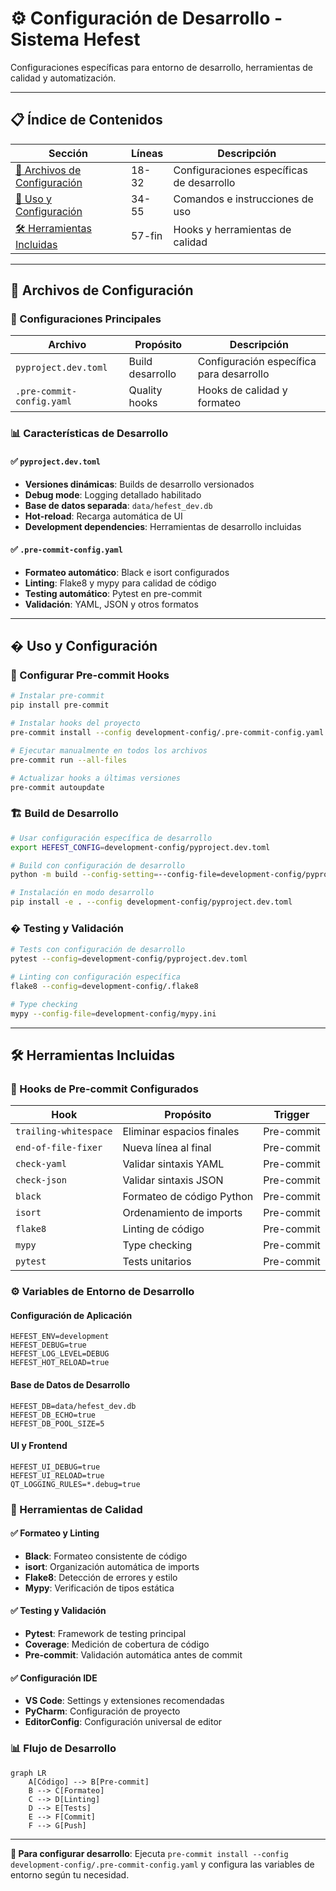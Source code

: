 # ⚙️ Configuración de Desarrollo - Sistema Hefest

Configuraciones específicas para entorno de desarrollo, herramientas de calidad y automatización.

---

## 📋 Índice de Contenidos

| Sección | Líneas | Descripción |
|---------|--------|-------------|
| [📁 Archivos de Configuración](#-archivos-de-configuración) | 18-32 | Configuraciones específicas de desarrollo |
| [🔧 Uso y Configuración](#-uso-y-configuración) | 34-55 | Comandos e instrucciones de uso |
| [🛠️ Herramientas Incluidas](#%EF%B8%8F-herramientas-incluidas) | 57-fin | Hooks y herramientas de calidad |

---

## 📁 Archivos de Configuración

### 🔧 Configuraciones Principales

| Archivo | Propósito | Descripción |
|---------|-----------|-------------|
| `pyproject.dev.toml` | Build desarrollo | Configuración específica para desarrollo |
| `.pre-commit-config.yaml` | Quality hooks | Hooks de calidad y formateo |

### 📊 Características de Desarrollo

#### ✅ `pyproject.dev.toml`
- **Versiones dinámicas**: Builds de desarrollo versionados
- **Debug mode**: Logging detallado habilitado
- **Base de datos separada**: `data/hefest_dev.db`
- **Hot-reload**: Recarga automática de UI
- **Development dependencies**: Herramientas de desarrollo incluidas

#### ✅ `.pre-commit-config.yaml`
- **Formateo automático**: Black e isort configurados
- **Linting**: Flake8 y mypy para calidad de código
- **Testing automático**: Pytest en pre-commit
- **Validación**: YAML, JSON y otros formatos

---

## � Uso y Configuración

### 🎯 Configurar Pre-commit Hooks

```bash
# Instalar pre-commit
pip install pre-commit

# Instalar hooks del proyecto
pre-commit install --config development-config/.pre-commit-config.yaml

# Ejecutar manualmente en todos los archivos
pre-commit run --all-files

# Actualizar hooks a últimas versiones
pre-commit autoupdate
```

### 🏗️ Build de Desarrollo

```bash
# Usar configuración específica de desarrollo
export HEFEST_CONFIG=development-config/pyproject.dev.toml

# Build con configuración de desarrollo
python -m build --config-setting=--config-file=development-config/pyproject.dev.toml

# Instalación en modo desarrollo
pip install -e . --config development-config/pyproject.dev.toml
```

### � Testing y Validación

```bash
# Tests con configuración de desarrollo
pytest --config=development-config/pyproject.dev.toml

# Linting con configuración específica
flake8 --config=development-config/.flake8

# Type checking
mypy --config-file=development-config/mypy.ini
```

---

## 🛠️ Herramientas Incluidas

### 🎯 Hooks de Pre-commit Configurados

| Hook | Propósito | Trigger |
|------|-----------|---------|
| `trailing-whitespace` | Eliminar espacios finales | Pre-commit |
| `end-of-file-fixer` | Nueva línea al final | Pre-commit |
| `check-yaml` | Validar sintaxis YAML | Pre-commit |
| `check-json` | Validar sintaxis JSON | Pre-commit |
| `black` | Formateo de código Python | Pre-commit |
| `isort` | Ordenamiento de imports | Pre-commit |
| `flake8` | Linting de código | Pre-commit |
| `mypy` | Type checking | Pre-commit |
| `pytest` | Tests unitarios | Pre-commit |

### ⚙️ Variables de Entorno de Desarrollo

#### Configuración de Aplicación
```env
HEFEST_ENV=development
HEFEST_DEBUG=true
HEFEST_LOG_LEVEL=DEBUG
HEFEST_HOT_RELOAD=true
```

#### Base de Datos de Desarrollo
```env
HEFEST_DB=data/hefest_dev.db
HEFEST_DB_ECHO=true
HEFEST_DB_POOL_SIZE=5
```

#### UI y Frontend
```env
HEFEST_UI_DEBUG=true
HEFEST_UI_RELOAD=true
QT_LOGGING_RULES=*.debug=true
```

### 🔧 Herramientas de Calidad

#### ✅ Formateo y Linting
- **Black**: Formateo consistente de código
- **isort**: Organización automática de imports
- **Flake8**: Detección de errores y estilo
- **Mypy**: Verificación de tipos estática

#### ✅ Testing y Validación
- **Pytest**: Framework de testing principal
- **Coverage**: Medición de cobertura de código
- **Pre-commit**: Validación automática antes de commit

#### ✅ Configuración IDE
- **VS Code**: Settings y extensiones recomendadas
- **PyCharm**: Configuración de proyecto
- **EditorConfig**: Configuración universal de editor

### 📊 Flujo de Desarrollo

```mermaid
graph LR
    A[Código] --> B[Pre-commit]
    B --> C[Formateo]
    C --> D[Linting]
    D --> E[Tests]
    E --> F[Commit]
    F --> G[Push]
```

---

**📖 Para configurar desarrollo**: Ejecuta `pre-commit install --config development-config/.pre-commit-config.yaml` y configura las variables de entorno según tu necesidad.
